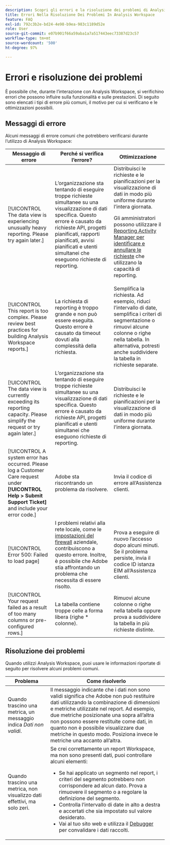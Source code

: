 ```yaml
---
description: Scopri gli errori e la risoluzione dei problemi di Analysis Workspace.
title: Errori Nella Risoluzione Dei Problemi In Analysis Workspace
feature: FAQ
exl-id: 792c3b2e-bd24-4e98-b9ea-983c1189d52e
role: User
source-git-commit: e07b901f66a59aba1a7a517443eec73387d23c57
workflow-type: tm+mt
source-wordcount: '500'
ht-degree: 97%

---
```


# Errori e risoluzione dei problemi

È possibile che, durante l’interazione con Analysis Workspace, si verifichino errori che possono influire sulla funzionalità e sulle prestazioni. Di seguito sono elencati i tipi di errore più comuni, il motivo per cui si verificano e le ottimizzazioni possibili.

## Messaggi di errore

Alcuni messaggi di errore comuni che potrebbero verificarsi durante l’utilizzo di Analysis Workspace:

| Messaggio di errore | Perché si verifica l’errore? | Ottimizzazione |
| --- | --- | --- |
| [!UICONTROL The data view is experiencing unusually heavy reporting. Please try again later.] | L’organizzazione sta tentando di eseguire troppe richieste simultanee su una visualizzazione di dati specifica. Questo errore è causato da richieste API, progetti pianificati, rapporti pianificati, avvisi pianificati e utenti simultanei che eseguono richieste di reporting. | Distribuisci le richieste e le pianificazioni per la visualizzazione di dati in modo più uniforme durante l’intera giornata.<p>Gli amministratori possono utilizzare il [Reporting Activity Manager per identificare e annullare le richieste](/help/reporting-activity-manager/reporting-activity-overview.md) che utilizzano la capacità di reporting.</p> |
| [!UICONTROL This report is too complex. Please review best practices for building Analysis Workspace reports.] | La richiesta di reporting è troppo grande e non può essere eseguita. Questo errore è causato da timeout dovuti alla complessità della richiesta. | Semplifica la richiesta. Ad esempio, riduci l’intervallo di date, semplifica i criteri di segmentazione o rimuovi alcune colonne o righe nella tabella. In alternativa, potresti anche suddividere la tabella in richieste separate. |
| [!UICONTROL The data view is currently exceeding its reporting capacity. Please simplify the request or try again later.] | L’organizzazione sta tentando di eseguire troppe richieste simultanee su una visualizzazione di dati specifica. Questo errore è causato da richieste API, progetti pianificati e utenti simultanei che eseguono richieste di reporting. | Distribuisci le richieste e le pianificazioni per la visualizzazione di dati in modo più uniforme durante l’intera giornata. |
| [!UICONTROL A system error has occurred. Please log a Customer Care request under **[!UICONTROL Help > Submit Support Ticket]** and include your error code.] | Adobe sta riscontrando un problema da risolvere. | Invia il codice di errore all’Assistenza clienti. |
| [!UICONTROL Error 500: Failed to load page] | I problemi relativi alla rete locale, come le [impostazioni del firewall](/help/technotes/ip-addresses.md) aziendale, contribuiscono a questo errore. Inoltre, è possibile che Adobe stia affrontando un problema che necessita di essere risolto. | Prova a eseguire di nuovo l’accesso dopo alcuni minuti. Se il problema persiste, invia il codice ID istanza EIM all’Assistenza clienti. |
| [!UICONTROL Your request failed as a result of too many columns or pre-configured rows.] | La tabella contiene troppe celle a forma libera (righe * colonne). | Rimuovi alcune colonne o righe nella tabella oppure prova a suddividere la tabella in più richieste distinte. |


## Risoluzione dei problemi

Quando utilizzi Analysis Workspace, puoi usare le informazioni riportate di seguito per risolvere alcuni problemi comuni.

| Problema | Come risolverlo |
|---|---|
| Quando trascino una metrica, un messaggio indica *Dati non validi*. | Il messaggio indicante che i dati non sono validi significa che Adobe non può restituire dati utilizzando la combinazione di dimensioni e metriche utilizzate nel report. Ad esempio, due metriche posizionate una sopra all’altra non possono essere restituite come dati, in quanto non è possibile visualizzare due metriche in questo modo. Posiziona invece le metriche una accanto all’altra. |
| Quando trascino una metrica, non visualizzo dati effettivi, ma solo zeri. | Se crei correttamente un report Workspace, ma non sono presenti dati, puoi controllare alcuni elementi:<ul><li>Se hai applicato un segmento nel report, i criteri del segmento potrebbero non corrispondere ad alcun dato. Prova a rimuovere il segmento o a regolare la definizione del segmento.</li><li>Controlla l’intervallo di date in alto a destra e accertati che sia impostato sul valore desiderato.</li><li>Vai al tuo sito web e utilizza il [Debugger](https://experienceleague.adobe.com/docs/debugger/using/experience-cloud-debugger.html?lang=it) per convalidare i dati raccolti.</li></ul> |
